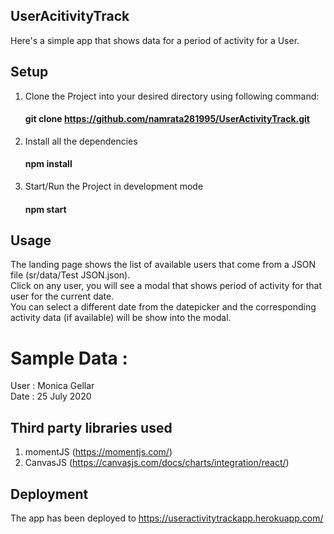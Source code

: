 ## UserAcitivityTrack
Here's a simple app that shows data for a period of activity for a User.

## Setup
1. Clone the Project into your desired directory using following command:  
    #### git clone https://github.com/namrata281995/UserActivityTrack.git

2. Install all the dependencies  
    #### npm install

3. Start/Run the Project in development mode  
    #### npm start


## Usage
The landing page shows the list of available users that come from a JSON file (sr/data/Test JSON.json).  
Click on any user, you will see a modal that shows period of activity for that user for the current date.  
You can select a different date from the datepicker and the corresponding activity data (if available) will be show into the modal.

# Sample Data :
User : Monica Gellar  
Date : 25 July 2020  

## Third party libraries used
1. momentJS (https://momentjs.com/)
2. CanvasJS (https://canvasjs.com/docs/charts/integration/react/)

## Deployment
The app has been deployed to https://useractivitytrackapp.herokuapp.com/
